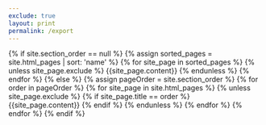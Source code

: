 ```yaml
---
exclude: true
layout: print
permalink: /export
---
```

{% if site.section_order == null %}
  {% assign sorted_pages = site.html_pages | sort: 'name' %}
  {% for site_page in sorted_pages %}
    {% unless site_page.exclude %}
      {{site_page.content}}
    {% endunless %}
  {% endfor %}
{% else %}
  {% assign pageOrder = site.section_order %}
  {% for order in pageOrder %}
    {% for site_page in site.html_pages %}
      {% unless site_page.exclude %}
        {% if site_page.title == order %}
          {{site_page.content}}
        {% endif %}
      {% endunless %}
    {% endfor %}
  {% endfor %}
{% endif %}
